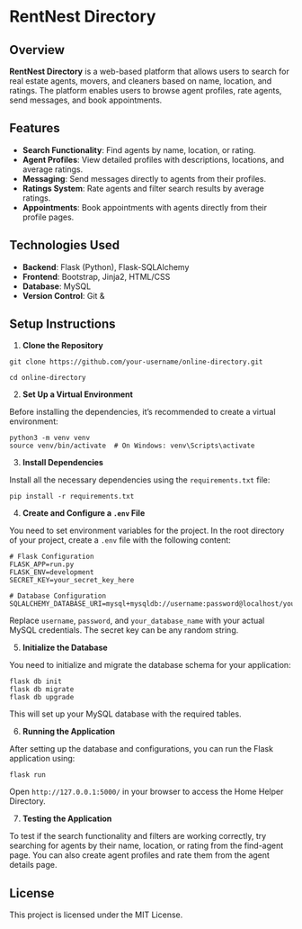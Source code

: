 # RentNest Directory

## Overview

**RentNest Directory** is a web-based platform that allows users to search for real estate agents, movers, and cleaners based on name, location, and ratings. The platform enables users to browse agent profiles, rate agents, send messages, and book appointments.

## Features

- **Search Functionality**: Find agents by name, location, or rating.
- **Agent Profiles**: View detailed profiles with descriptions, locations, and average ratings.
- **Messaging**: Send messages directly to agents from their profiles.
- **Ratings System**: Rate agents and filter search results by average ratings.
- **Appointments**: Book appointments with agents directly from their profile pages.

## Technologies Used

- **Backend**: Flask (Python), Flask-SQLAlchemy
- **Frontend**: Bootstrap, Jinja2, HTML/CSS
- **Database**: MySQL
- **Version Control**: Git &

## Setup Instructions

1. **Clone the Repository**

```
git clone https://github.com/your-username/online-directory.git

cd online-directory
```
2. **Set Up a Virtual Environment**

Before installing the dependencies, it’s recommended to create a virtual environment:
```
python3 -m venv venv
source venv/bin/activate  # On Windows: venv\Scripts\activate
```
3. **Install Dependencies**

Install all the necessary dependencies using the `requirements.txt` file:

```
pip install -r requirements.txt
```

4. **Create and Configure a `.env` File**

You need to set environment variables for the project. In the root directory of your project, create a `.env` file with the following content:

```
# Flask Configuration
FLASK_APP=run.py
FLASK_ENV=development
SECRET_KEY=your_secret_key_here

# Database Configuration
SQLALCHEMY_DATABASE_URI=mysql+mysqldb://username:password@localhost/your_database_name
```

Replace `username`, `password`, and `your_database_name` with your actual MySQL credentials. The secret key can be any random string.

5. **Initialize the Database**

You need to initialize and migrate the database schema for your application:

```
flask db init
flask db migrate
flask db upgrade
```
This will set up your MySQL database with the required tables.

6. **Running the Application**

After setting up the database and configurations, you can run the Flask application using:

```
flask run
```
Open `http://127.0.0.1:5000/` in your browser to access the Home Helper Directory.

7. **Testing the Application**

To test if the search functionality and filters are working correctly, try searching for agents by their name, location, or rating from the find-agent page. You can also create agent profiles and rate them from the agent details page.


## License

This project is licensed under the MIT License.